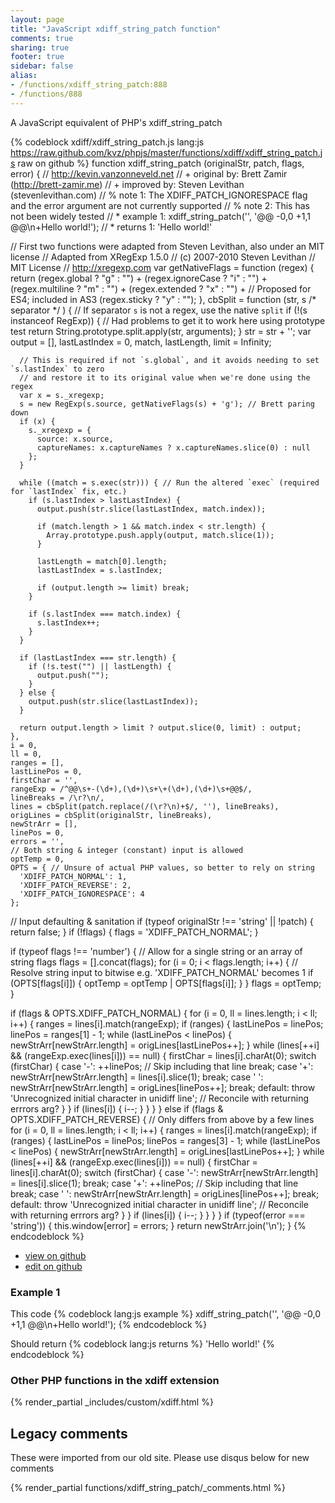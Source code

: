 ```yaml
---
layout: page
title: "JavaScript xdiff_string_patch function"
comments: true
sharing: true
footer: true
sidebar: false
alias:
- /functions/xdiff_string_patch:888
- /functions/888
---
```

<!-- Generated by Rakefile:build -->
A JavaScript equivalent of PHP's xdiff_string_patch

{% codeblock xdiff/xdiff_string_patch.js lang:js https://raw.github.com/kvz/phpjs/master/functions/xdiff/xdiff_string_patch.js raw on github %}
function xdiff_string_patch (originalStr, patch, flags, error) {
  // http://kevin.vanzonneveld.net
  // +   original by: Brett Zamir (http://brett-zamir.me)
  // +   improved by: Steven Levithan (stevenlevithan.com)
  // %        note 1: The XDIFF_PATCH_IGNORESPACE flag and the error argument are not currently supported
  // %        note 2: This has not been widely tested
  // *     example 1: xdiff_string_patch('', '@@ -0,0 +1,1 @@\n+Hello world!');
  // *     returns 1: 'Hello world!'

  // First two functions were adapted from Steven Levithan, also under an MIT license
  // Adapted from XRegExp 1.5.0
  // (c) 2007-2010 Steven Levithan
  // MIT License
  // <http://xregexp.com>
  var getNativeFlags = function (regex) {
    return (regex.global ? "g" : "") + (regex.ignoreCase ? "i" : "") + (regex.multiline ? "m" : "") + (regex.extended ? "x" : "") + // Proposed for ES4; included in AS3
    (regex.sticky ? "y" : "");
  },
    cbSplit = function (str, s /* separator */ ) {
      // If separator `s` is not a regex, use the native `split`
      if (!(s instanceof RegExp)) { // Had problems to get it to work here using prototype test
        return String.prototype.split.apply(str, arguments);
      }
      str = str + '';
      var output = [],
        lastLastIndex = 0,
        match, lastLength, limit = Infinity;

      // This is required if not `s.global`, and it avoids needing to set `s.lastIndex` to zero
      // and restore it to its original value when we're done using the regex
      var x = s._xregexp;
      s = new RegExp(s.source, getNativeFlags(s) + 'g'); // Brett paring down
      if (x) {
        s._xregexp = {
          source: x.source,
          captureNames: x.captureNames ? x.captureNames.slice(0) : null
        };
      }

      while ((match = s.exec(str))) { // Run the altered `exec` (required for `lastIndex` fix, etc.)
        if (s.lastIndex > lastLastIndex) {
          output.push(str.slice(lastLastIndex, match.index));

          if (match.length > 1 && match.index < str.length) {
            Array.prototype.push.apply(output, match.slice(1));
          }

          lastLength = match[0].length;
          lastLastIndex = s.lastIndex;

          if (output.length >= limit) break;
        }

        if (s.lastIndex === match.index) {
          s.lastIndex++;
        }
      }

      if (lastLastIndex === str.length) {
        if (!s.test("") || lastLength) {
          output.push("");
        }
      } else {
        output.push(str.slice(lastLastIndex));
      }

      return output.length > limit ? output.slice(0, limit) : output;
    },
    i = 0,
    ll = 0,
    ranges = [],
    lastLinePos = 0,
    firstChar = '',
    rangeExp = /^@@\s+-(\d+),(\d+)\s+\+(\d+),(\d+)\s+@@$/,
    lineBreaks = /\r?\n/,
    lines = cbSplit(patch.replace(/(\r?\n)+$/, ''), lineBreaks),
    origLines = cbSplit(originalStr, lineBreaks),
    newStrArr = [],
    linePos = 0,
    errors = '',
    // Both string & integer (constant) input is allowed
    optTemp = 0,
    OPTS = { // Unsure of actual PHP values, so better to rely on string
      'XDIFF_PATCH_NORMAL': 1,
      'XDIFF_PATCH_REVERSE': 2,
      'XDIFF_PATCH_IGNORESPACE': 4
    };

  // Input defaulting & sanitation
  if (typeof originalStr !== 'string' || !patch) {
    return false;
  }
  if (!flags) {
    flags = 'XDIFF_PATCH_NORMAL';
  }

  if (typeof flags !== 'number') { // Allow for a single string or an array of string flags
    flags = [].concat(flags);
    for (i = 0; i < flags.length; i++) {
      // Resolve string input to bitwise e.g. 'XDIFF_PATCH_NORMAL' becomes 1
      if (OPTS[flags[i]]) {
        optTemp = optTemp | OPTS[flags[i]];
      }
    }
    flags = optTemp;
  }

  if (flags & OPTS.XDIFF_PATCH_NORMAL) {
    for (i = 0, ll = lines.length; i < ll; i++) {
      ranges = lines[i].match(rangeExp);
      if (ranges) {
        lastLinePos = linePos;
        linePos = ranges[1] - 1;
        while (lastLinePos < linePos) {
          newStrArr[newStrArr.length] = origLines[lastLinePos++];
        }
        while (lines[++i] && (rangeExp.exec(lines[i])) == null) {
          firstChar = lines[i].charAt(0);
          switch (firstChar) {
          case '-':
            ++linePos; // Skip including that line
            break;
          case '+':
            newStrArr[newStrArr.length] = lines[i].slice(1);
            break;
          case ' ':
            newStrArr[newStrArr.length] = origLines[linePos++];
            break;
          default:
            throw 'Unrecognized initial character in unidiff line'; // Reconcile with returning errrors arg?
          }
        }
        if (lines[i]) {
          i--;
        }
      }
    }
  } else if (flags & OPTS.XDIFF_PATCH_REVERSE) { // Only differs from above by a few lines
    for (i = 0, ll = lines.length; i < ll; i++) {
      ranges = lines[i].match(rangeExp);
      if (ranges) {
        lastLinePos = linePos;
        linePos = ranges[3] - 1;
        while (lastLinePos < linePos) {
          newStrArr[newStrArr.length] = origLines[lastLinePos++];
        }
        while (lines[++i] && (rangeExp.exec(lines[i])) == null) {
          firstChar = lines[i].charAt(0);
          switch (firstChar) {
          case '-':
            newStrArr[newStrArr.length] = lines[i].slice(1);
            break;
          case '+':
            ++linePos; // Skip including that line
            break;
          case ' ':
            newStrArr[newStrArr.length] = origLines[linePos++];
            break;
          default:
            throw 'Unrecognized initial character in unidiff line'; // Reconcile with returning errrors arg?
          }
        }
        if (lines[i]) {
          i--;
        }
      }
    }
  }
  if (typeof(error === 'string')) {
    this.window[error] = errors;
  }
  return newStrArr.join('\n');
}
{% endcodeblock %}

 - [view on github](https://github.com/kvz/phpjs/blob/master/functions/xdiff/xdiff_string_patch.js)
 - [edit on github](https://github.com/kvz/phpjs/edit/master/functions/xdiff/xdiff_string_patch.js)

### Example 1
This code
{% codeblock lang:js example %}
xdiff_string_patch('', '@@ -0,0 +1,1 @@\n+Hello world!');
{% endcodeblock %}

Should return
{% codeblock lang:js returns %}
'Hello world!'
{% endcodeblock %}


### Other PHP functions in the xdiff extension
{% render_partial _includes/custom/xdiff.html %}
## Legacy comments
These were imported from our old site. Please use disqus below for new comments
<div style="overflow-y: scroll; max-height: 500px;">
{% render_partial functions/xdiff_string_patch/_comments.html %}
</div>
